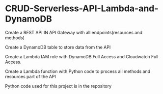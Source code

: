 # CRUD-Serverless-API-Lambda-and-DynamoDB
Create a REST API IN API Gateway with all endpoints(resources and methods)

Create a DynamoDB table to store data from the API

Create a Lambda IAM role with DynamoDB Full Access and Cloudwatch Full Access.

Create a Lambda function with Python code to process all methods and resources part of the API

Python code used for this project is in the repository
